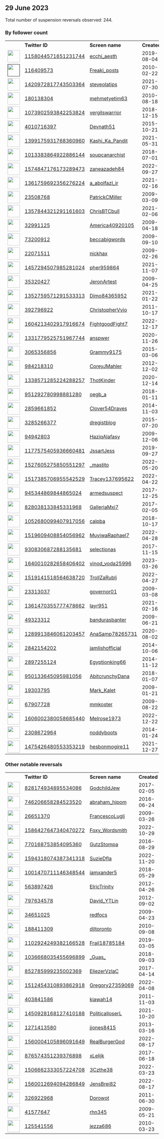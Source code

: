 
## 29 June 2023
Total number of suspension reversals observed: 244.

### By follower count
<table><tr><th></th><th align="left">Twitter ID</th><th align="left">Screen name</th>
<th align="left">Created</th><th align="left">Status</th><th align="left">Suspended</th><th align="left">Followers</th>
<tr><td><a href="https://pbs.twimg.com/profile_images/1389280160634003459/pteL5rAR_normal.jpg"><img src="https://pbs.twimg.com/profile_images/1389280160634003459/pteL5rAR_normal.jpg" width="40px" height="40px" align="center"/></a></td><td><a href="https://twitter.com/intent/user?user_id=1158044571651231744">1158044571651231744</a></td><td><a href="https://twitter.com/ecchi_aesth">ecchi_aesth</a></td><td>2019-08-04</td><td align="center"></td><td>2022-07-24</td><td>912966</td></tr>
<tr><td><a href=""><img src="" width="40px" height="40px" align="center"/></a></td><td><a href="https://twitter.com/intent/user?user_id=116409573">116409573</a></td><td><a href="https://twitter.com/Freaki_posts">Freaki_posts</a></td><td>2010-02-22</td><td align="center"></td><td>2022-11-13</td><td>359916</td></tr>
<tr><td><a href="https://pbs.twimg.com/profile_images/1651595954053689349/tC4LuSEA_normal.jpg"><img src="https://pbs.twimg.com/profile_images/1651595954053689349/tC4LuSEA_normal.jpg" width="40px" height="40px" align="center"/></a></td><td><a href="https://twitter.com/intent/user?user_id=1420972817743503364">1420972817743503364</a></td><td><a href="https://twitter.com/steveolatips">steveolatips</a></td><td>2021-07-30</td><td align="center"></td><td>2023-01-18</td><td>57981</td></tr>
<tr><td><a href="https://pbs.twimg.com/profile_images/1664168041737748480/TLLlqLVq_normal.jpg"><img src="https://pbs.twimg.com/profile_images/1664168041737748480/TLLlqLVq_normal.jpg" width="40px" height="40px" align="center"/></a></td><td><a href="https://twitter.com/intent/user?user_id=180138304">180138304</a></td><td><a href="https://twitter.com/mehmetyetim63">mehmetyetim63</a></td><td>2010-08-18</td><td align="center"></td><td>2023-06-28</td><td>38716</td></tr>
<tr><td><a href="https://pbs.twimg.com/profile_images/1566043733296123905/OV2d-wmj_normal.jpg"><img src="https://pbs.twimg.com/profile_images/1566043733296123905/OV2d-wmj_normal.jpg" width="40px" height="40px" align="center"/></a></td><td><a href="https://twitter.com/intent/user?user_id=1073902593842253824">1073902593842253824</a></td><td><a href="https://twitter.com/vergilswarrior">vergilswarrior</a></td><td>2018-12-15</td><td align="center"></td><td>2023-06-16</td><td>18917</td></tr>
<tr><td><a href="https://pbs.twimg.com/profile_images/1643641103839789056/5z_oiclz_normal.jpg"><img src="https://pbs.twimg.com/profile_images/1643641103839789056/5z_oiclz_normal.jpg" width="40px" height="40px" align="center"/></a></td><td><a href="https://twitter.com/intent/user?user_id=4010716397">4010716397</a></td><td><a href="https://twitter.com/Devnath51">Devnath51</a></td><td>2015-10-21</td><td align="center"></td><td>2023-06-07</td><td>17510</td></tr>
<tr><td><a href="https://pbs.twimg.com/profile_images/1642916347633082368/O731M1Nx_normal.jpg"><img src="https://pbs.twimg.com/profile_images/1642916347633082368/O731M1Nx_normal.jpg" width="40px" height="40px" align="center"/></a></td><td><a href="https://twitter.com/intent/user?user_id=1399175931768360960">1399175931768360960</a></td><td><a href="https://twitter.com/Kashi_Ka_Pandit">Kashi_Ka_Pandit</a></td><td>2021-05-31</td><td align="center"></td><td>2023-06-26</td><td>17218</td></tr>
<tr><td><a href="https://pbs.twimg.com/profile_images/1669350655524470785/aHVgACAA_normal.jpg"><img src="https://pbs.twimg.com/profile_images/1669350655524470785/aHVgACAA_normal.jpg" width="40px" height="40px" align="center"/></a></td><td><a href="https://twitter.com/intent/user?user_id=1013383864922886144">1013383864922886144</a></td><td><a href="https://twitter.com/soupcanarchist">soupcanarchist</a></td><td>2018-07-01</td><td align="center"></td><td>2023-06-28</td><td>11289</td></tr>
<tr><td><a href="https://pbs.twimg.com/profile_images/1623350833042583552/6c5AeBQz_normal.jpg"><img src="https://pbs.twimg.com/profile_images/1623350833042583552/6c5AeBQz_normal.jpg" width="40px" height="40px" align="center"/></a></td><td><a href="https://twitter.com/intent/user?user_id=1574847176173289473">1574847176173289473</a></td><td><a href="https://twitter.com/zaneazadeh84">zaneazadeh84</a></td><td>2022-09-27</td><td align="center"></td><td>2023-06-26</td><td>9504</td></tr>
<tr><td><a href="https://pbs.twimg.com/profile_images/1628993644404277248/l4McZKTO_normal.jpg"><img src="https://pbs.twimg.com/profile_images/1628993644404277248/l4McZKTO_normal.jpg" width="40px" height="40px" align="center"/></a></td><td><a href="https://twitter.com/intent/user?user_id=1361759692356276224">1361759692356276224</a></td><td><a href="https://twitter.com/a_abolfazl_ir">a_abolfazl_ir</a></td><td>2021-02-16</td><td align="center"></td><td>2023-03-10</td><td>8930</td></tr>
<tr><td><a href="https://pbs.twimg.com/profile_images/1559969665283022848/7fLITZke_normal.jpg"><img src="https://pbs.twimg.com/profile_images/1559969665283022848/7fLITZke_normal.jpg" width="40px" height="40px" align="center"/></a></td><td><a href="https://twitter.com/intent/user?user_id=23508768">23508768</a></td><td><a href="https://twitter.com/PatrickCMiller">PatrickCMiller</a></td><td>2009-03-09</td><td align="center"></td><td>2023-06-23</td><td>8437</td></tr>
<tr><td><a href="https://pbs.twimg.com/profile_images/1362078590658084868/-_6hYDYf_normal.jpg"><img src="https://pbs.twimg.com/profile_images/1362078590658084868/-_6hYDYf_normal.jpg" width="40px" height="40px" align="center"/></a></td><td><a href="https://twitter.com/intent/user?user_id=1357844321291161603">1357844321291161603</a></td><td><a href="https://twitter.com/ChrisBTCbull">ChrisBTCbull</a></td><td>2021-02-06</td><td align="center"></td><td>2023-06-03</td><td>8319</td></tr>
<tr><td><a href="https://pbs.twimg.com/profile_images/1674484396953567232/-oU9Yjxb_normal.jpg"><img src="https://pbs.twimg.com/profile_images/1674484396953567232/-oU9Yjxb_normal.jpg" width="40px" height="40px" align="center"/></a></td><td><a href="https://twitter.com/intent/user?user_id=32991125">32991125</a></td><td><a href="https://twitter.com/America40920105">America40920105</a></td><td>2009-04-18</td><td align="center"></td><td></td><td>7755</td></tr>
<tr><td><a href="https://pbs.twimg.com/profile_images/1666259116526821377/Dyku9l___normal.jpg"><img src="https://pbs.twimg.com/profile_images/1666259116526821377/Dyku9l___normal.jpg" width="40px" height="40px" align="center"/></a></td><td><a href="https://twitter.com/intent/user?user_id=73200912">73200912</a></td><td><a href="https://twitter.com/beccabigwords">beccabigwords</a></td><td>2009-09-10</td><td align="center"></td><td>2023-06-08</td><td>5384</td></tr>
<tr><td><a href="https://pbs.twimg.com/profile_images/1653924922211614720/wMQ59IVI_normal.jpg"><img src="https://pbs.twimg.com/profile_images/1653924922211614720/wMQ59IVI_normal.jpg" width="40px" height="40px" align="center"/></a></td><td><a href="https://twitter.com/intent/user?user_id=22071511">22071511</a></td><td><a href="https://twitter.com/nickhax">nickhax</a></td><td>2009-02-26</td><td align="center"></td><td>2023-06-18</td><td>5314</td></tr>
<tr><td><a href="https://pbs.twimg.com/profile_images/1626315244883566593/Y0HokQIy_normal.jpg"><img src="https://pbs.twimg.com/profile_images/1626315244883566593/Y0HokQIy_normal.jpg" width="40px" height="40px" align="center"/></a></td><td><a href="https://twitter.com/intent/user?user_id=1457294507985281024">1457294507985281024</a></td><td><a href="https://twitter.com/pher959864">pher959864</a></td><td>2021-11-07</td><td align="center"></td><td>2022-11-05</td><td>4263</td></tr>
<tr><td><a href="https://abs.twimg.com/sticky/default_profile_images/default_profile_normal.png"><img src="https://abs.twimg.com/sticky/default_profile_images/default_profile_normal.png" width="40px" height="40px" align="center"/></a></td><td><a href="https://twitter.com/intent/user?user_id=35320427">35320427</a></td><td><a href="https://twitter.com/JeronArtest">JeronArtest</a></td><td>2009-04-25</td><td align="center"></td><td>2023-06-21</td><td>3979</td></tr>
<tr><td><a href="https://pbs.twimg.com/profile_images/1402711958529400837/BAj22bGJ_normal.jpg"><img src="https://pbs.twimg.com/profile_images/1402711958529400837/BAj22bGJ_normal.jpg" width="40px" height="40px" align="center"/></a></td><td><a href="https://twitter.com/intent/user?user_id=1352759571291533313">1352759571291533313</a></td><td><a href="https://twitter.com/Dimo84365952">Dimo84365952</a></td><td>2021-01-22</td><td align="center"></td><td>2022-08-13</td><td>3313</td></tr>
<tr><td><a href="https://pbs.twimg.com/profile_images/1662011190346674178/4c9nmOSM_normal.jpg"><img src="https://pbs.twimg.com/profile_images/1662011190346674178/4c9nmOSM_normal.jpg" width="40px" height="40px" align="center"/></a></td><td><a href="https://twitter.com/intent/user?user_id=392796922">392796922</a></td><td><a href="https://twitter.com/ChristopherVvio">ChristopherVvio</a></td><td>2011-10-17</td><td align="center"></td><td>2023-06-27</td><td>3288</td></tr>
<tr><td><a href="https://pbs.twimg.com/profile_images/1609590000361824256/YeYFQn9d_normal.jpg"><img src="https://pbs.twimg.com/profile_images/1609590000361824256/YeYFQn9d_normal.jpg" width="40px" height="40px" align="center"/></a></td><td><a href="https://twitter.com/intent/user?user_id=1604213402917916674">1604213402917916674</a></td><td><a href="https://twitter.com/FightgoodFight7">FightgoodFight7</a></td><td>2022-12-17</td><td align="center"></td><td>2023-06-28</td><td>3275</td></tr>
<tr><td><a href="https://pbs.twimg.com/profile_images/1671870632123060225/jnrPfimn_normal.png"><img src="https://pbs.twimg.com/profile_images/1671870632123060225/jnrPfimn_normal.png" width="40px" height="40px" align="center"/></a></td><td><a href="https://twitter.com/intent/user?user_id=1331779525751967744">1331779525751967744</a></td><td><a href="https://twitter.com/anspwer">anspwer</a></td><td>2020-11-26</td><td align="center"></td><td>2022-11-18</td><td>3202</td></tr>
<tr><td><a href="https://pbs.twimg.com/profile_images/1375307322524753920/V51C7I5a_normal.jpg"><img src="https://pbs.twimg.com/profile_images/1375307322524753920/V51C7I5a_normal.jpg" width="40px" height="40px" align="center"/></a></td><td><a href="https://twitter.com/intent/user?user_id=3065356856">3065356856</a></td><td><a href="https://twitter.com/Grammy9175">Grammy9175</a></td><td>2015-03-06</td><td align="center"></td><td>2022-04-29</td><td>3173</td></tr>
<tr><td><a href="https://pbs.twimg.com/profile_images/972340981189173248/O8c69Wpr_normal.jpg"><img src="https://pbs.twimg.com/profile_images/972340981189173248/O8c69Wpr_normal.jpg" width="40px" height="40px" align="center"/></a></td><td><a href="https://twitter.com/intent/user?user_id=984218310">984218310</a></td><td><a href="https://twitter.com/CoreyJMahler">CoreyJMahler</a></td><td>2012-12-02</td><td align="center"></td><td>2023-06-27</td><td>3163</td></tr>
<tr><td><a href="https://pbs.twimg.com/profile_images/1477359963550846976/QZ1rw6Gm_normal.jpg"><img src="https://pbs.twimg.com/profile_images/1477359963550846976/QZ1rw6Gm_normal.jpg" width="40px" height="40px" align="center"/></a></td><td><a href="https://twitter.com/intent/user?user_id=1338571285224288257">1338571285224288257</a></td><td><a href="https://twitter.com/ThotKinder">ThotKinder</a></td><td>2020-12-14</td><td align="center"></td><td></td><td>3141</td></tr>
<tr><td><a href="https://pbs.twimg.com/profile_images/1669617316802478081/tkLix-3-_normal.jpg"><img src="https://pbs.twimg.com/profile_images/1669617316802478081/tkLix-3-_normal.jpg" width="40px" height="40px" align="center"/></a></td><td><a href="https://twitter.com/intent/user?user_id=951292780998881280">951292780998881280</a></td><td><a href="https://twitter.com/oegb_a">oegb_a</a></td><td>2018-01-11</td><td align="center"></td><td>2023-06-19</td><td>2988</td></tr>
<tr><td><a href="https://pbs.twimg.com/profile_images/971814717600669698/7nnUo8KX_normal.jpg"><img src="https://pbs.twimg.com/profile_images/971814717600669698/7nnUo8KX_normal.jpg" width="40px" height="40px" align="center"/></a></td><td><a href="https://twitter.com/intent/user?user_id=2859661852">2859661852</a></td><td><a href="https://twitter.com/Clover54Draves">Clover54Draves</a></td><td>2014-11-03</td><td align="center"></td><td>2023-06-29</td><td>2846</td></tr>
<tr><td><a href="https://pbs.twimg.com/profile_images/1602057076548698113/bxx609SV_normal.jpg"><img src="https://pbs.twimg.com/profile_images/1602057076548698113/bxx609SV_normal.jpg" width="40px" height="40px" align="center"/></a></td><td><a href="https://twitter.com/intent/user?user_id=3285266377">3285266377</a></td><td><a href="https://twitter.com/dregistblog">dregistblog</a></td><td>2015-07-20</td><td align="center"></td><td>2023-01-07</td><td>2790</td></tr>
<tr><td><a href="https://pbs.twimg.com/profile_images/1515692480368283648/ObRyFkai_normal.jpg"><img src="https://pbs.twimg.com/profile_images/1515692480368283648/ObRyFkai_normal.jpg" width="40px" height="40px" align="center"/></a></td><td><a href="https://twitter.com/intent/user?user_id=94942803">94942803</a></td><td><a href="https://twitter.com/HaziqAlafasy">HaziqAlafasy</a></td><td>2009-12-06</td><td align="center">🔒</td><td>2022-08-03</td><td>2785</td></tr>
<tr><td><a href="https://pbs.twimg.com/profile_images/1658399166589009923/VzqvooDA_normal.jpg"><img src="https://pbs.twimg.com/profile_images/1658399166589009923/VzqvooDA_normal.jpg" width="40px" height="40px" align="center"/></a></td><td><a href="https://twitter.com/intent/user?user_id=1177575405936660481">1177575405936660481</a></td><td><a href="https://twitter.com/JssartJess">JssartJess</a></td><td>2019-09-27</td><td align="center"></td><td>2023-06-29</td><td>2622</td></tr>
<tr><td><a href="https://pbs.twimg.com/profile_images/1673557710212591616/sfEWtR___normal.jpg"><img src="https://pbs.twimg.com/profile_images/1673557710212591616/sfEWtR___normal.jpg" width="40px" height="40px" align="center"/></a></td><td><a href="https://twitter.com/intent/user?user_id=1527605275850551297">1527605275850551297</a></td><td><a href="https://twitter.com/_mastito">_mastito</a></td><td>2022-05-20</td><td align="center"></td><td>2023-06-28</td><td>2545</td></tr>
<tr><td><a href="https://pbs.twimg.com/profile_images/1581042874820558848/RPGEKdgX_normal.jpg"><img src="https://pbs.twimg.com/profile_images/1581042874820558848/RPGEKdgX_normal.jpg" width="40px" height="40px" align="center"/></a></td><td><a href="https://twitter.com/intent/user?user_id=1517385706955542529">1517385706955542529</a></td><td><a href="https://twitter.com/Tracey137695622">Tracey137695622</a></td><td>2022-04-22</td><td align="center"></td><td>2023-06-23</td><td>2198</td></tr>
<tr><td><a href="https://pbs.twimg.com/profile_images/1665855835409461251/rjozgm_A_normal.jpg"><img src="https://pbs.twimg.com/profile_images/1665855835409461251/rjozgm_A_normal.jpg" width="40px" height="40px" align="center"/></a></td><td><a href="https://twitter.com/intent/user?user_id=945344869844865024">945344869844865024</a></td><td><a href="https://twitter.com/armedsuspect">armedsuspect</a></td><td>2017-12-25</td><td align="center"></td><td></td><td>2177</td></tr>
<tr><td><a href="https://pbs.twimg.com/profile_images/1673645902131494913/GiFDYrGF_normal.jpg"><img src="https://pbs.twimg.com/profile_images/1673645902131494913/GiFDYrGF_normal.jpg" width="40px" height="40px" align="center"/></a></td><td><a href="https://twitter.com/intent/user?user_id=828038133845331968">828038133845331968</a></td><td><a href="https://twitter.com/GalleriaMxi7">GalleriaMxi7</a></td><td>2017-02-05</td><td align="center"></td><td>2023-06-25</td><td>2093</td></tr>
<tr><td><a href="https://pbs.twimg.com/profile_images/1052684981447737345/Dl3eJTiT_normal.jpg"><img src="https://pbs.twimg.com/profile_images/1052684981447737345/Dl3eJTiT_normal.jpg" width="40px" height="40px" align="center"/></a></td><td><a href="https://twitter.com/intent/user?user_id=1052680099407917056">1052680099407917056</a></td><td><a href="https://twitter.com/calpba">calpba</a></td><td>2018-10-17</td><td align="center"></td><td>2023-06-26</td><td>2051</td></tr>
<tr><td><a href="https://pbs.twimg.com/profile_images/1657105882595971088/IRGbSrid_normal.jpg"><img src="https://pbs.twimg.com/profile_images/1657105882595971088/IRGbSrid_normal.jpg" width="40px" height="40px" align="center"/></a></td><td><a href="https://twitter.com/intent/user?user_id=1519609408854056962">1519609408854056962</a></td><td><a href="https://twitter.com/MuyiwaRaphael7">MuyiwaRaphael7</a></td><td>2022-04-28</td><td align="center"></td><td>2023-03-08</td><td>2013</td></tr>
<tr><td><a href="https://pbs.twimg.com/profile_images/1642845483348508672/IfoF1m6A_normal.jpg"><img src="https://pbs.twimg.com/profile_images/1642845483348508672/IfoF1m6A_normal.jpg" width="40px" height="40px" align="center"/></a></td><td><a href="https://twitter.com/intent/user?user_id=930830687288135681">930830687288135681</a></td><td><a href="https://twitter.com/selectionas">selectionas</a></td><td>2017-11-15</td><td align="center"></td><td>2023-06-02</td><td>1894</td></tr>
<tr><td><a href="https://pbs.twimg.com/profile_images/1664609020500668418/PFcM3UCc_normal.jpg"><img src="https://pbs.twimg.com/profile_images/1664609020500668418/PFcM3UCc_normal.jpg" width="40px" height="40px" align="center"/></a></td><td><a href="https://twitter.com/intent/user?user_id=1640010282658406402">1640010282658406402</a></td><td><a href="https://twitter.com/vinod_voda25996">vinod_voda25996</a></td><td>2023-03-26</td><td align="center"></td><td>2023-05-11</td><td>1821</td></tr>
<tr><td><a href="https://pbs.twimg.com/profile_images/1577033315579740164/IltI7ov8_normal.jpg"><img src="https://pbs.twimg.com/profile_images/1577033315579740164/IltI7ov8_normal.jpg" width="40px" height="40px" align="center"/></a></td><td><a href="https://twitter.com/intent/user?user_id=1519141518564638720">1519141518564638720</a></td><td><a href="https://twitter.com/TrollZaRubli">TrollZaRubli</a></td><td>2022-04-27</td><td align="center"></td><td>2023-06-28</td><td>1688</td></tr>
<tr><td><a href="https://pbs.twimg.com/profile_images/2031619095/image_normal.jpg"><img src="https://pbs.twimg.com/profile_images/2031619095/image_normal.jpg" width="40px" height="40px" align="center"/></a></td><td><a href="https://twitter.com/intent/user?user_id=23313037">23313037</a></td><td><a href="https://twitter.com/governor01">governor01</a></td><td>2009-03-08</td><td align="center"></td><td>2022-06-10</td><td>1629</td></tr>
<tr><td><a href="https://pbs.twimg.com/profile_images/1403310395524321284/vbcDmc2Q_normal.jpg"><img src="https://pbs.twimg.com/profile_images/1403310395524321284/vbcDmc2Q_normal.jpg" width="40px" height="40px" align="center"/></a></td><td><a href="https://twitter.com/intent/user?user_id=1361470355777478662">1361470355777478662</a></td><td><a href="https://twitter.com/layr951">layr951</a></td><td>2021-02-16</td><td align="center"></td><td>2022-10-14</td><td>1603</td></tr>
<tr><td><a href="https://pbs.twimg.com/profile_images/849977559244828672/oTAzRNm3_normal.jpg"><img src="https://pbs.twimg.com/profile_images/849977559244828672/oTAzRNm3_normal.jpg" width="40px" height="40px" align="center"/></a></td><td><a href="https://twitter.com/intent/user?user_id=49323312">49323312</a></td><td><a href="https://twitter.com/bandurasbanter">bandurasbanter</a></td><td>2009-06-21</td><td align="center"></td><td></td><td>1601</td></tr>
<tr><td><a href="https://pbs.twimg.com/profile_images/1506309598462070791/4Ermcz5h_normal.jpg"><img src="https://pbs.twimg.com/profile_images/1506309598462070791/4Ermcz5h_normal.jpg" width="40px" height="40px" align="center"/></a></td><td><a href="https://twitter.com/intent/user?user_id=1289913846061203457">1289913846061203457</a></td><td><a href="https://twitter.com/AnaSamp78265731">AnaSamp78265731</a></td><td>2020-08-02</td><td align="center"></td><td>2022-08-22</td><td>1589</td></tr>
<tr><td><a href="https://pbs.twimg.com/profile_images/1276771863486705666/mwu0wX6H_normal.jpg"><img src="https://pbs.twimg.com/profile_images/1276771863486705666/mwu0wX6H_normal.jpg" width="40px" height="40px" align="center"/></a></td><td><a href="https://twitter.com/intent/user?user_id=2842154202">2842154202</a></td><td><a href="https://twitter.com/jamlishofficial">jamlishofficial</a></td><td>2014-10-06</td><td align="center"></td><td></td><td>1494</td></tr>
<tr><td><a href="https://pbs.twimg.com/profile_images/1598283992339456000/2Y4vglX1_normal.jpg"><img src="https://pbs.twimg.com/profile_images/1598283992339456000/2Y4vglX1_normal.jpg" width="40px" height="40px" align="center"/></a></td><td><a href="https://twitter.com/intent/user?user_id=2897255124">2897255124</a></td><td><a href="https://twitter.com/Egyptionking66">Egyptionking66</a></td><td>2014-11-12</td><td align="center"></td><td>2023-02-04</td><td>1493</td></tr>
<tr><td><a href="https://pbs.twimg.com/profile_images/1324038617770135554/veoGDn5k_normal.jpg"><img src="https://pbs.twimg.com/profile_images/1324038617770135554/veoGDn5k_normal.jpg" width="40px" height="40px" align="center"/></a></td><td><a href="https://twitter.com/intent/user?user_id=950133645095981056">950133645095981056</a></td><td><a href="https://twitter.com/AbitcrunchyDana">AbitcrunchyDana</a></td><td>2018-01-07</td><td align="center"></td><td></td><td>1483</td></tr>
<tr><td><a href="https://pbs.twimg.com/profile_images/1161128633/Stormy_normal.jpg"><img src="https://pbs.twimg.com/profile_images/1161128633/Stormy_normal.jpg" width="40px" height="40px" align="center"/></a></td><td><a href="https://twitter.com/intent/user?user_id=19303795">19303795</a></td><td><a href="https://twitter.com/Mark_Kalet">Mark_Kalet</a></td><td>2009-01-21</td><td align="center"></td><td>2022-05-24</td><td>1464</td></tr>
<tr><td><a href="https://pbs.twimg.com/profile_images/2516296531/image_normal.jpg"><img src="https://pbs.twimg.com/profile_images/2516296531/image_normal.jpg" width="40px" height="40px" align="center"/></a></td><td><a href="https://twitter.com/intent/user?user_id=67907728">67907728</a></td><td><a href="https://twitter.com/mmkoster">mmkoster</a></td><td>2009-08-22</td><td align="center"></td><td></td><td>1443</td></tr>
<tr><td><a href="https://pbs.twimg.com/profile_images/1651414611571392513/9wWwv86i_normal.jpg"><img src="https://pbs.twimg.com/profile_images/1651414611571392513/9wWwv86i_normal.jpg" width="40px" height="40px" align="center"/></a></td><td><a href="https://twitter.com/intent/user?user_id=1606002380058685440">1606002380058685440</a></td><td><a href="https://twitter.com/Melrose1973">Melrose1973</a></td><td>2022-12-22</td><td align="center"></td><td>2023-06-28</td><td>1429</td></tr>
<tr><td><a href="https://pbs.twimg.com/profile_images/816686178871164928/v3NOzosO_normal.jpg"><img src="https://pbs.twimg.com/profile_images/816686178871164928/v3NOzosO_normal.jpg" width="40px" height="40px" align="center"/></a></td><td><a href="https://twitter.com/intent/user?user_id=2308672964">2308672964</a></td><td><a href="https://twitter.com/noddyboots">noddyboots</a></td><td>2014-01-24</td><td align="center"></td><td>2023-06-28</td><td>1408</td></tr>
<tr><td><a href="https://pbs.twimg.com/profile_images/1475426955797438471/wu4V8Eok_normal.jpg"><img src="https://pbs.twimg.com/profile_images/1475426955797438471/wu4V8Eok_normal.jpg" width="40px" height="40px" align="center"/></a></td><td><a href="https://twitter.com/intent/user?user_id=1475426480553353219">1475426480553353219</a></td><td><a href="https://twitter.com/hesbonmogire11">hesbonmogire11</a></td><td>2021-12-27</td><td align="center"></td><td>2022-11-23</td><td>1388</td></tr>
</table>

### Other notable reversals
<table><tr><th></th><th align="left">Twitter ID</th><th align="left">Screen name</th>
<th align="left">Created</th><th align="left">Status</th><th align="left">Suspended</th><th align="left">Followers</th>
<tr><td><a href="https://pbs.twimg.com/profile_images/828181818033655808/Z6GtRfpN_normal.jpg"><img src="https://pbs.twimg.com/profile_images/828181818033655808/Z6GtRfpN_normal.jpg" width="40px" height="40px" align="center"/></a></td><td><a href="https://twitter.com/intent/user?user_id=828174934895534086">828174934895534086</a></td><td><a href="https://twitter.com/GodchildJew">GodchildJew</a></td><td>2017-02-05</td><td align="center"></td><td>2023-06-13</td><td>805</td></tr>
<tr><td><a href="https://pbs.twimg.com/profile_images/1486675860883001349/K7kH1rLy_normal.jpg"><img src="https://pbs.twimg.com/profile_images/1486675860883001349/K7kH1rLy_normal.jpg" width="40px" height="40px" align="center"/></a></td><td><a href="https://twitter.com/intent/user?user_id=746206658284523520">746206658284523520</a></td><td><a href="https://twitter.com/abraham_hipom">abraham_hipom</a></td><td>2016-06-24</td><td align="center"></td><td>2023-06-28</td><td>193</td></tr>
<tr><td><a href="https://pbs.twimg.com/profile_images/1674397782759841792/Uc3zEVvV_normal.jpg"><img src="https://pbs.twimg.com/profile_images/1674397782759841792/Uc3zEVvV_normal.jpg" width="40px" height="40px" align="center"/></a></td><td><a href="https://twitter.com/intent/user?user_id=26651370">26651370</a></td><td><a href="https://twitter.com/FrancescoLugli">FrancescoLugli</a></td><td>2009-03-26</td><td align="center"></td><td>2023-06-27</td><td>972</td></tr>
<tr><td><a href="https://pbs.twimg.com/profile_images/1667172507319783429/knwS6atA_normal.jpg"><img src="https://pbs.twimg.com/profile_images/1667172507319783429/knwS6atA_normal.jpg" width="40px" height="40px" align="center"/></a></td><td><a href="https://twitter.com/intent/user?user_id=1586427647340470272">1586427647340470272</a></td><td><a href="https://twitter.com/Foxy_Wordsmith">Foxy_Wordsmith</a></td><td>2022-10-29</td><td align="center"></td><td>2023-06-29</td><td>149</td></tr>
<tr><td><a href="https://pbs.twimg.com/profile_images/1633720908970967040/a2IUeAhD_normal.png"><img src="https://pbs.twimg.com/profile_images/1633720908970967040/a2IUeAhD_normal.png" width="40px" height="40px" align="center"/></a></td><td><a href="https://twitter.com/intent/user?user_id=770168753854095360">770168753854095360</a></td><td><a href="https://twitter.com/GutzStompa">GutzStompa</a></td><td>2016-08-29</td><td align="center"></td><td>2023-03-25</td><td>2</td></tr>
<tr><td><a href="https://pbs.twimg.com/profile_images/1637020650085707776/GDPrBF_3_normal.jpg"><img src="https://pbs.twimg.com/profile_images/1637020650085707776/GDPrBF_3_normal.jpg" width="40px" height="40px" align="center"/></a></td><td><a href="https://twitter.com/intent/user?user_id=1594318074387341318">1594318074387341318</a></td><td><a href="https://twitter.com/SuzieDfla">SuzieDfla</a></td><td>2022-11-20</td><td align="center"></td><td>2023-06-28</td><td>1363</td></tr>
<tr><td><a href="https://pbs.twimg.com/profile_images/1528079499354591232/NnNr-Rye_normal.jpg"><img src="https://pbs.twimg.com/profile_images/1528079499354591232/NnNr-Rye_normal.jpg" width="40px" height="40px" align="center"/></a></td><td><a href="https://twitter.com/intent/user?user_id=1001470711146348544">1001470711146348544</a></td><td><a href="https://twitter.com/iamxander5">iamxander5</a></td><td>2018-05-29</td><td align="center"></td><td>2023-01-28</td><td>373</td></tr>
<tr><td><a href="https://pbs.twimg.com/profile_images/493304479563800577/cKdcXOzq_normal.jpeg"><img src="https://pbs.twimg.com/profile_images/493304479563800577/cKdcXOzq_normal.jpeg" width="40px" height="40px" align="center"/></a></td><td><a href="https://twitter.com/intent/user?user_id=563897426">563897426</a></td><td><a href="https://twitter.com/ElricTrinity">ElricTrinity</a></td><td>2012-04-26</td><td align="center"></td><td>2023-06-25</td><td>151</td></tr>
<tr><td><a href="https://pbs.twimg.com/profile_images/1661928242603872256/o_m6cO1D_normal.jpg"><img src="https://pbs.twimg.com/profile_images/1661928242603872256/o_m6cO1D_normal.jpg" width="40px" height="40px" align="center"/></a></td><td><a href="https://twitter.com/intent/user?user_id=797634578">797634578</a></td><td><a href="https://twitter.com/David_YTLin">David_YTLin</a></td><td>2012-09-02</td><td align="center"></td><td>2023-06-12</td><td>1</td></tr>
<tr><td><a href="https://pbs.twimg.com/profile_images/1630733206755373057/6yuHlwo1_normal.png"><img src="https://pbs.twimg.com/profile_images/1630733206755373057/6yuHlwo1_normal.png" width="40px" height="40px" align="center"/></a></td><td><a href="https://twitter.com/intent/user?user_id=34651025">34651025</a></td><td><a href="https://twitter.com/redfocs">redfocs</a></td><td>2009-04-23</td><td align="center"></td><td>2023-06-22</td><td>954</td></tr>
<tr><td><a href="https://pbs.twimg.com/profile_images/1119872480/48988_530055013_997_q_normal.jpg"><img src="https://pbs.twimg.com/profile_images/1119872480/48988_530055013_997_q_normal.jpg" width="40px" height="40px" align="center"/></a></td><td><a href="https://twitter.com/intent/user?user_id=188411309">188411309</a></td><td><a href="https://twitter.com/djltoronto">djltoronto</a></td><td>2010-09-08</td><td align="center"></td><td>2023-06-26</td><td>25</td></tr>
<tr><td><a href="https://pbs.twimg.com/profile_images/1180826929206874112/T0O1vC45_normal.jpg"><img src="https://pbs.twimg.com/profile_images/1180826929206874112/T0O1vC45_normal.jpg" width="40px" height="40px" align="center"/></a></td><td><a href="https://twitter.com/intent/user?user_id=1102924249382166528">1102924249382166528</a></td><td><a href="https://twitter.com/Frail18785184">Frail18785184</a></td><td>2019-03-05</td><td align="center"></td><td>2023-06-28</td><td>61</td></tr>
<tr><td><a href="https://pbs.twimg.com/profile_images/1519378781328363523/0if_MLrP_normal.jpg"><img src="https://pbs.twimg.com/profile_images/1519378781328363523/0if_MLrP_normal.jpg" width="40px" height="40px" align="center"/></a></td><td><a href="https://twitter.com/intent/user?user_id=1036668035455696899">1036668035455696899</a></td><td><a href="https://twitter.com/_Guas_">_Guas_</a></td><td>2018-09-03</td><td align="center">🔒</td><td>2022-12-09</td><td>1</td></tr>
<tr><td><a href="https://pbs.twimg.com/profile_images/1093974581071687680/yy4RWN_-_normal.jpg"><img src="https://pbs.twimg.com/profile_images/1093974581071687680/yy4RWN_-_normal.jpg" width="40px" height="40px" align="center"/></a></td><td><a href="https://twitter.com/intent/user?user_id=852785999235002369">852785999235002369</a></td><td><a href="https://twitter.com/EliezerVzlaC">EliezerVzlaC</a></td><td>2017-04-14</td><td align="center"></td><td>2023-06-14</td><td>25</td></tr>
<tr><td><a href="https://pbs.twimg.com/profile_images/1512454449117212676/TXajd3NW_normal.jpg"><img src="https://pbs.twimg.com/profile_images/1512454449117212676/TXajd3NW_normal.jpg" width="40px" height="40px" align="center"/></a></td><td><a href="https://twitter.com/intent/user?user_id=1512454310893862918">1512454310893862918</a></td><td><a href="https://twitter.com/Gregory27359069">Gregory27359069</a></td><td>2022-04-08</td><td align="center"></td><td>2022-11-14</td><td>378</td></tr>
<tr><td><a href="https://pbs.twimg.com/profile_images/1320725430031294465/4XHL664x_normal.jpg"><img src="https://pbs.twimg.com/profile_images/1320725430031294465/4XHL664x_normal.jpg" width="40px" height="40px" align="center"/></a></td><td><a href="https://twitter.com/intent/user?user_id=403841586">403841586</a></td><td><a href="https://twitter.com/kiawah14">kiawah14</a></td><td>2011-11-03</td><td align="center"></td><td>2022-11-28</td><td>0</td></tr>
<tr><td><a href="https://pbs.twimg.com/profile_images/1635256401307086849/HYW1XDo2_normal.png"><img src="https://pbs.twimg.com/profile_images/1635256401307086849/HYW1XDo2_normal.png" width="40px" height="40px" align="center"/></a></td><td><a href="https://twitter.com/intent/user?user_id=1450928168127410188">1450928168127410188</a></td><td><a href="https://twitter.com/PoliticalloserL">PoliticalloserL</a></td><td>2021-10-20</td><td align="center"></td><td>2023-03-31</td><td>0</td></tr>
<tr><td><a href="https://abs.twimg.com/sticky/default_profile_images/default_profile_normal.png"><img src="https://abs.twimg.com/sticky/default_profile_images/default_profile_normal.png" width="40px" height="40px" align="center"/></a></td><td><a href="https://twitter.com/intent/user?user_id=1271413580">1271413580</a></td><td><a href="https://twitter.com/jjones8415">jjones8415</a></td><td>2013-03-16</td><td align="center"></td><td>2022-12-19</td><td>10</td></tr>
<tr><td><a href="https://pbs.twimg.com/profile_images/1636541522794487812/p6DmT5BN_normal.png"><img src="https://pbs.twimg.com/profile_images/1636541522794487812/p6DmT5BN_normal.png" width="40px" height="40px" align="center"/></a></td><td><a href="https://twitter.com/intent/user?user_id=1560004105896091649">1560004105896091649</a></td><td><a href="https://twitter.com/RealBurgerGod">RealBurgerGod</a></td><td>2022-08-17</td><td align="center"></td><td>2023-06-28</td><td>492</td></tr>
<tr><td><a href="https://pbs.twimg.com/profile_images/1279950980071731200/hWXXSciu_normal.jpg"><img src="https://pbs.twimg.com/profile_images/1279950980071731200/hWXXSciu_normal.jpg" width="40px" height="40px" align="center"/></a></td><td><a href="https://twitter.com/intent/user?user_id=876574351239376898">876574351239376898</a></td><td><a href="https://twitter.com/xLelijk">xLelijk</a></td><td>2017-06-18</td><td align="center"></td><td>2023-06-26</td><td>5</td></tr>
<tr><td><a href="https://pbs.twimg.com/profile_images/1596573371755642889/qYwxo2VC_normal.jpg"><img src="https://pbs.twimg.com/profile_images/1596573371755642889/qYwxo2VC_normal.jpg" width="40px" height="40px" align="center"/></a></td><td><a href="https://twitter.com/intent/user?user_id=1506662333057224708">1506662333057224708</a></td><td><a href="https://twitter.com/3Czthe38">3Czthe38</a></td><td>2022-03-23</td><td align="center"></td><td>2022-12-02</td><td>91</td></tr>
<tr><td><a href="https://pbs.twimg.com/profile_images/1594019854226522113/vGQ1sse2_normal.jpg"><img src="https://pbs.twimg.com/profile_images/1594019854226522113/vGQ1sse2_normal.jpg" width="40px" height="40px" align="center"/></a></td><td><a href="https://twitter.com/intent/user?user_id=1560012694094286849">1560012694094286849</a></td><td><a href="https://twitter.com/JensBrei82">JensBrei82</a></td><td>2022-08-17</td><td align="center"></td><td>2023-05-08</td><td>269</td></tr>
<tr><td><a href="https://pbs.twimg.com/profile_images/1393258296597909504/qTJQtSRE_normal.jpg"><img src="https://pbs.twimg.com/profile_images/1393258296597909504/qTJQtSRE_normal.jpg" width="40px" height="40px" align="center"/></a></td><td><a href="https://twitter.com/intent/user?user_id=326922968">326922968</a></td><td><a href="https://twitter.com/Dorowot">Dorowot</a></td><td>2011-06-30</td><td align="center"></td><td>2023-01-09</td><td>940</td></tr>
<tr><td><a href="https://pbs.twimg.com/profile_images/1155858332483108865/YdBHF_P8_normal.jpg"><img src="https://pbs.twimg.com/profile_images/1155858332483108865/YdBHF_P8_normal.jpg" width="40px" height="40px" align="center"/></a></td><td><a href="https://twitter.com/intent/user?user_id=41577647">41577647</a></td><td><a href="https://twitter.com/rhn345">rhn345</a></td><td>2009-05-21</td><td align="center"></td><td>2023-05-26</td><td>260</td></tr>
<tr><td><a href="https://pbs.twimg.com/profile_images/1517774870/tY0Bex3z_normal"><img src="https://pbs.twimg.com/profile_images/1517774870/tY0Bex3z_normal" width="40px" height="40px" align="center"/></a></td><td><a href="https://twitter.com/intent/user?user_id=125541556">125541556</a></td><td><a href="https://twitter.com/jezza686">jezza686</a></td><td>2010-03-23</td><td align="center"></td><td>2023-05-27</td><td>5</td></tr>
</table>
